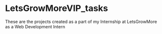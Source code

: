 # LetsGrowMoreVIP_tasks
These are the projects created as a part of my Internship at LetsGrowMore as a Web Development Intern
